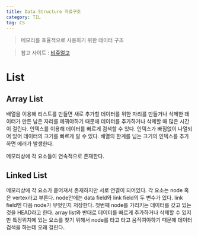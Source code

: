 ```yaml
---
title: Data Structure 자료구조
category: TIL
tag: CS
---
```


>메모리를 효율적으로 사용하기 위한 데이터 구조

>참고 사이트 : [비쥬얼고](visualgo.net)

# List

## Array List

배열을 이용해 리스트를 만들면 새로 추가할 데이터를 위한 자리를 만들거나 삭제한 데이터가 만든 남은 자리를 메꿔야하기 때문에 데이터를 추가하거나 삭제할 때 많은 시간이 걸린다.
인덱스를 이용해 데이터를 빠르게 검색할 수 있다.
인덱스가 빠짐없이 나열되어 있어 데이터의 크기를 빠르게 알 수 있다.
배열의 한계를 넘는 크기의 인덱스를 추가하면 에러가 발생한다.

메모리상에 각 요소들이 연속적으로 존재한다.

## Linked List

메모리상에 각 요소가 흩어져서 존재하지만 서로 연결이 되어있다. 각 요소는 node 혹은 vertex라고 부른다. node안에는 data field와 link field의 두 변수가 있다. link field엔 다음 node가 무엇인지 저장한다. 첫번째 node를 가리키는 데이터를 갖고 있는 것을 HEAD라고 한다.
array list와 반대로 데이터를 빠르게 추가하거나 삭제할 수 있지만 특정위치에 있는 요소를 찾기 위해서 node를 타고 타고 움직여야하기 때문에 데이터 검색을 하는데 오래 걸린다.